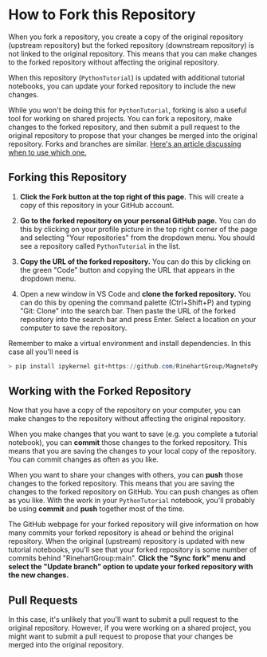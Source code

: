 # How to Fork this Repository

When you fork a repository, you create a copy of the original repository (upstream repository) but the forked repository (downstream repository) is not linked to the original repository. This means that you can make changes to the forked repository without affecting the original repository.

When this repository (`PythonTutorial`) is updated with additional tutorial notebooks, you can update your forked repository to include the new changes.

While you won't be doing this for `PythonTutorial`, forking is also a useful tool for working on shared projects. You can fork a repository, make changes to the forked repository, and then submit a pull request to the original repository to propose that your changes be merged into the original repository. Forks and branches are similar. [Here's an article discussing when to use which one.](https://www.pluralsight.com/blog/software-development/the-definitive-guide-to-forks-and-branches-in-git)

## Forking this Repository

1. **Click the Fork button at the top right of this page.** This will create a copy of this repository in your GitHub account.

2. **Go to the forked repository on your personal GitHub page.** You can do this by clicking on your profile picture in the top right corner of the page and selecting "Your repositories" from the dropdown menu. You should see a repository called `PythonTutorial` in the list.

3. **Copy the URL of the forked repository.** You can do this by clicking on the green "Code" button and copying the URL that appears in the dropdown menu.

4. Open a new window in VS Code and **clone the forked repository.** You can do this by opening the command palette (Ctrl+Shift+P) and typing "Git: Clone" into the search bar. Then paste the URL of the forked repository into the search bar and press Enter. Select a location on your computer to save the repository.

Remember to make a virtual environment and install dependencies. In this case all you'll need is

```powershell
> pip install ipykernel git+https://github.com/RinehartGroup/MagnetoPy.git@v0.1.0
```

## Working with the Forked Repository

Now that you have a copy of the repository on your computer, you can make changes to the repository without affecting the original repository.

When you make changes that you want to save (e.g. you complete a tutorial notebook), you can **commit** those changes to the forked repository. This means that you are saving the changes to your local copy of the repository. You can commit changes as often as you like.

When you want to share your changes with others, you can **push** those changes to the forked repository. This means that you are saving the changes to the forked repository on GitHub. You can push changes as often as you like. With the work in your `PythonTutorial` notebook, you'll probably be using **commit** and **push** together most of the time.

The GitHub webpage for your forked repository will give information on how many commits your forked repository is ahead or behind the original repository. When the original (upstream) repository is updated with new tutorial notebooks, you'll see that your forked repository is some number of commits behind "RinehartGroup:main". **Click the "Sync fork" menu and select the "Update branch" option to update your forked repository with the new changes.**

## Pull Requests

In this case, it's unlikely that you'll want to submit a pull request to the original repository. However, if you were working on a shared project, you might want to submit a pull request to propose that your changes be merged into the original repository.